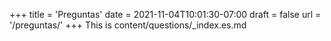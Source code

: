 +++
title = 'Preguntas'
date = 2021-11-04T10:01:30-07:00
draft = false
url = '/preguntas/'
+++
This is content/questions/_index.es.md

